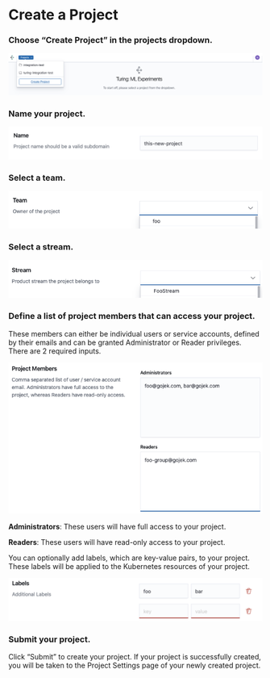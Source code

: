 # Create a Project

### Choose “Create Project” in the projects dropdown.

![](../.gitbook/assets/create_project_button.png)

### Name your project.

![](../.gitbook/assets/name_project.png)

### Select a team.

![](../.gitbook/assets/project_team.png)

### Select a stream.

![](../.gitbook/assets/project_stream.png)

### Define a list of project members that can access your project.

These members can either be individual users or service accounts, defined by their emails and can be granted Administrator or Reader privileges. There are 2 required inputs.

![](../.gitbook/assets/project_members.png)

**Administrators**: These users will have full access to your project.

**Readers**: These users will have read-only access to your project.

You can optionally add labels, which are key-value pairs, to your project. These labels will be applied to the Kubernetes resources of your project.

![](../.gitbook/assets/project_labels.png)

### Submit your project.

Click “Submit” to create your project. If your project is successfully created, you will be taken to the Project Settings page of your newly created project.
